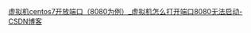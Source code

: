 [虚拟机centos7开放端口（8080为例）_虚拟机怎么打开端口8080无法启动-CSDN博客](https://blog.csdn.net/Bzbtyhydcxy/article/details/106043446)